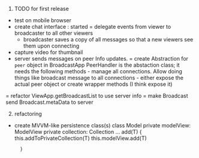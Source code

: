 ﻿1. TODO for first release

- test on mobile browser
- create chat interface : started
    = delegate events from viewer to broadcaster to all other viewers
    - broadcaster saves a copy of all messages so that a new viewers see them upon connecting
- capture video for thumbnail
- server sends messages on peer Info updates.
= create Abstraction for `peer` object  in BroadcastApp
    PeerHandler is the abstaction class; it needs the following methods
        - manage all connections. Allow doing things like broadcast message to all connections
        - either expose the actual peer object or create wrapper methods (I think expose it)

= refactor ViewApp.getBroadcastList to use server info
 = make Broadcast send Broadcast.metaData to server


2. refactoring

- create MVVM-like persistence class(s)
    class Model<T>
        private modelView: ModelView
        private collection: Collection<T>
        ...
        add(T) {
            this.addToPrivateCollection(T)
            this.modelView.add(T)

        }

